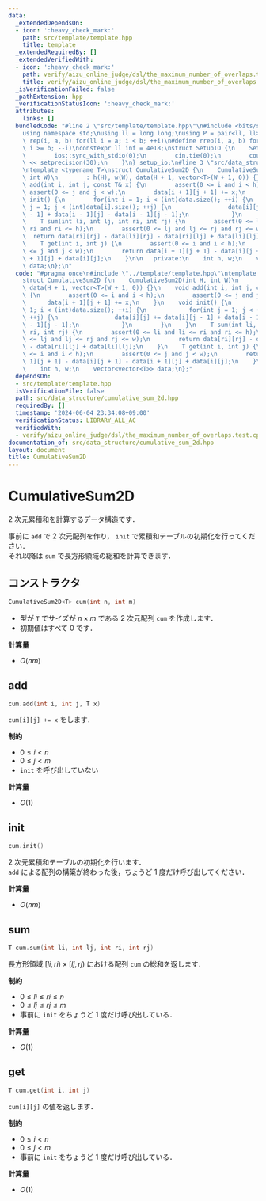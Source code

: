 ```yaml
---
data:
  _extendedDependsOn:
  - icon: ':heavy_check_mark:'
    path: src/template/template.hpp
    title: template
  _extendedRequiredBy: []
  _extendedVerifiedWith:
  - icon: ':heavy_check_mark:'
    path: verify/aizu_online_judge/dsl/the_maximum_number_of_overlaps.test.cpp
    title: verify/aizu_online_judge/dsl/the_maximum_number_of_overlaps.test.cpp
  _isVerificationFailed: false
  _pathExtension: hpp
  _verificationStatusIcon: ':heavy_check_mark:'
  attributes:
    links: []
  bundledCode: "#line 2 \"src/template/template.hpp\"\n#include <bits/stdc++.h>\n\
    using namespace std;\nusing ll = long long;\nusing P = pair<ll, ll>;\n#define\
    \ rep(i, a, b) for(ll i = a; i < b; ++i)\n#define rrep(i, a, b) for(ll i = a;\
    \ i >= b; --i)\nconstexpr ll inf = 4e18;\nstruct SetupIO {\n    SetupIO() {\n\
    \        ios::sync_with_stdio(0);\n        cin.tie(0);\n        cout << fixed\
    \ << setprecision(30);\n    }\n} setup_io;\n#line 3 \"src/data_structure/cumulative_sum_2d.hpp\"\
    \ntemplate <typename T>\nstruct CumulativeSum2D {\n    CumulativeSum2D(int H,\
    \ int W)\n        : h(H), w(W), data(H + 1, vector<T>(W + 1, 0)) {}\n    void\
    \ add(int i, int j, const T& x) {\n        assert(0 <= i and i < h);\n       \
    \ assert(0 <= j and j < w);\n        data[i + 1][j + 1] += x;\n    }\n    void\
    \ init() {\n        for(int i = 1; i < (int)data.size(); ++i) {\n            for(int\
    \ j = 1; j < (int)data[i].size(); ++j) {\n                data[i][j] += data[i][j\
    \ - 1] + data[i - 1][j] - data[i - 1][j - 1];\n            }\n        }\n    }\n\
    \    T sum(int li, int lj, int ri, int rj) {\n        assert(0 <= li and li <=\
    \ ri and ri <= h);\n        assert(0 <= lj and lj <= rj and rj <= w);\n      \
    \  return data[ri][rj] - data[li][rj] - data[ri][lj] + data[li][lj];\n    }\n\
    \    T get(int i, int j) {\n        assert(0 <= i and i < h);\n        assert(0\
    \ <= j and j < w);\n        return data[i + 1][j + 1] - data[i][j + 1] - data[i\
    \ + 1][j] + data[i][j];\n    }\n\n   private:\n    int h, w;\n    vector<vector<T>>\
    \ data;\n};\n"
  code: "#pragma once\n#include \"../template/template.hpp\"\ntemplate <typename T>\n\
    struct CumulativeSum2D {\n    CumulativeSum2D(int H, int W)\n        : h(H), w(W),\
    \ data(H + 1, vector<T>(W + 1, 0)) {}\n    void add(int i, int j, const T& x)\
    \ {\n        assert(0 <= i and i < h);\n        assert(0 <= j and j < w);\n  \
    \      data[i + 1][j + 1] += x;\n    }\n    void init() {\n        for(int i =\
    \ 1; i < (int)data.size(); ++i) {\n            for(int j = 1; j < (int)data[i].size();\
    \ ++j) {\n                data[i][j] += data[i][j - 1] + data[i - 1][j] - data[i\
    \ - 1][j - 1];\n            }\n        }\n    }\n    T sum(int li, int lj, int\
    \ ri, int rj) {\n        assert(0 <= li and li <= ri and ri <= h);\n        assert(0\
    \ <= lj and lj <= rj and rj <= w);\n        return data[ri][rj] - data[li][rj]\
    \ - data[ri][lj] + data[li][lj];\n    }\n    T get(int i, int j) {\n        assert(0\
    \ <= i and i < h);\n        assert(0 <= j and j < w);\n        return data[i +\
    \ 1][j + 1] - data[i][j + 1] - data[i + 1][j] + data[i][j];\n    }\n\n   private:\n\
    \    int h, w;\n    vector<vector<T>> data;\n};"
  dependsOn:
  - src/template/template.hpp
  isVerificationFile: false
  path: src/data_structure/cumulative_sum_2d.hpp
  requiredBy: []
  timestamp: '2024-06-04 23:34:08+09:00'
  verificationStatus: LIBRARY_ALL_AC
  verifiedWith:
  - verify/aizu_online_judge/dsl/the_maximum_number_of_overlaps.test.cpp
documentation_of: src/data_structure/cumulative_sum_2d.hpp
layout: document
title: CumulativeSum2D
---
```


# CumulativeSum2D

$2$ 次元累積和を計算するデータ構造です．

事前に `add` で $2$ 次元配列を作り， `init` で累積和テーブルの初期化を行ってください．<br>
それ以降は `sum` で長方形領域の総和を計算できます．

## コンストラクタ

```cpp
CumulativeSum2D<T> cum(int n, int m)
```

- 型が `T` でサイズが $n \times m$ である $2$ 次元配列 `cum` を作成します．
- 初期値はすべて $0$ です．

**計算量**

- $O(nm)$

## add

```cpp
cum.add(int i, int j, T x)
```

`cum[i][j] += x` をします．

**制約**

- $0 \leq i < n$
- $0 \leq j < m$
- `init` を呼び出していない

**計算量**

- $O(1)$

## init

```cpp
cum.init()
```

$2$ 次元累積和テーブルの初期化を行います．<br>
`add` による配列の構築が終わった後，ちょうど $1$ 度だけ呼び出してください．

**計算量**

- $O(nm)$

## sum

```cpp
T cum.sum(int li, int lj, int ri, int rj)
```

長方形領域 $[li, ri) \times [lj, rj)$ における配列 `cum` の総和を返します．

**制約**

- $0 \leq li \leq ri \leq n$
- $0 \leq lj \leq rj \leq m$
- 事前に `init` をちょうど $1$ 度だけ呼び出している．

**計算量**

- $O(1)$

## get

```cpp
T cum.get(int i, int j)
```

`cum[i][j]` の値を返します．

**制約**

- $0 \leq i < n$
- $0 \leq j < m$
- 事前に `init` をちょうど $1$ 度だけ呼び出している．

**計算量**

- $O(1)$